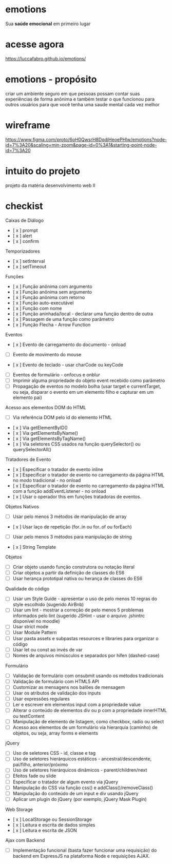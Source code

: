 # emotions
Sua **saúde emocional** em primeiro lugar

# acesse agora
https://luccafabro.github.io/emotions/

# emotions - propósito
criar um ambiente seguro em que pessoas possam contar suas experiências de forma anônima e também testar o que funcionou para outros usuários para que você tenha uma saude mental cada vez melhor

# wireframe
https://www.figma.com/proto/6oH0QwsrH8DqdjHeoePHlw/emotions?node-id=7%3A20&scaling=min-zoom&page-id=0%3A1&starting-point-node-id=7%3A20

# intuito do projeto
projeto da matéria desenvolvimento web II

# checkist

Caixas de Diálogo

- [ x ] prompt
- [ x ] alert
- [ x ] confirm

Temporizadores

- [ x ] setInterval
- [ x ] setTimeout

Funções

- [ x ] Função anônima com argumento
- [ x ] Função anônima sem argumento
- [ x ] Função anônima com retorno
- [ x ] Função auto-executável
- [ x ] Função com nome
- [ x ] Função aninhada/local - declarar uma função dentro de outra
- [ x ] Passagem de uma função como parâmetro
- [ x ] Função Flecha - Arrow Function

Eventos

- [ x ] Evento de carregamento do documento - onload
- [ ] Evento de movimento do mouse
- [ x ] Evento de teclado - usar charCode ou keyCode
- [ ] Eventos de formulário - onfocus e onblur
- [ ] Imprimir alguma propriedade do objeto event recebido como parâmetro
- [ ] Propagação de eventos no modelo bolha (usar target e currentTarget, ou seja, disparar o evento em um elemento filho e capturar em um elemento pai)

Acesso aos elementos DOM do HTML

- [ ] Via referência DOM pelo id do elemento HTML
- [ x ] Via getElementByID()
- [ x ] Via getElementsByName()
- [ x ] Via getElementsByTagName()
- [ x ] Via seletores CSS usados na função querySelector() ou querySelectorAll()

Tratadores de Evento

- [ x ] Especificar o tratador de evento inline
- [ x ] Especificar o tratador de evento no carregamento da página HTML no modo tradicional - no onload
- [ x ] Especificar o tratador de evento no carregamento da página HTML com a função addEventListener - no onload
- [ x ] Usar o operador this em funções tratadoras de eventos.

Objetos Nativos

- [ ] Usar pelo menos 3 métodos de manipulação de array
- [ x ] Usar laço de repetição (for..in ou for..of ou forEach)
- [ ] Usar pelo menos 3 métodos para manipulação de string
- [ x ] String Template

Objetos

- [ ] Criar objeto usando função construtora ou notação literal
- [ ] Criar objetos a partir da definição de classes do ES6
- [ ] Usar herança prototipal nativa ou herança de classes do ES6

Qualidade do código

- [ ] Usar um Style Guide - apresentar o uso de pelo menos 10 regras do style escolhido (sugerido AirBnb)
- [ ] Usar um lint - mostrar a correção de pelo menos 5 problemas informados pelo lint (sugerido JSHint - usar o arquivo .jshintrc disponível no moodle)
- [ ] Usar strict mode
- [ ] Usar Module Pattern
- [ ] Usar pasta assets e subpastas resources e libraries para organizar o código
- [ ] Usar let ou const ao invés de var
- [ ] Nomes de arquivos minúsculos e separados por hífen (dashed-case)

Formulário

- [ ] Validação de formulário com onsubmit usando os métodos tradicionais
- [ ] Validação de formulário com HTML5 API
- [ ] Customizar as mensagens nos balões de mensagem
- [ ] Usar os atributos de validação dos inputs
- [ ] Usar expressões regulares
- [ ] Ler e escrever em elementos input com a propriedade value
- [ ] Alterar o conteúdo de elementos div ou p com a propriedade innerHTML ou textContent
- [ ] Manipulação de elemento de listagem, como checkbox, radio ou select
- [ ] Acesso aos elementos de um formulário via hierarquia (caminho) de objetos, ou seja, array forms e elements

jQuery

- [ ] Uso de seletores CSS - id, classe e tag
- [ ] Uso de seletores hierárquicos estáticos - ancestral/descendente, pai/filho, anterior/próximo
- [ ] Uso de seletores hierárquicos dinâmicos - parent/children/next
- [ ] Efeitos fade ou slide
- [ ] Especificar o tratador de algum evento via jQuery
- [ ] Manipulação do CSS via função css() e addClass()/removeClass()
- [ ] Manipulação do conteúdo de um input e div usando jQuery
- [ ] Aplicar um plugin do jQuery (por exemplo, jQuery Mask Plugin)

Web Storage

- [ x ] LocalStorage ou SessionStorage
- [ x ] Leitura e escrita de dados simples
- [ x ] Leitura e escrita de JSON

Ajax com Backend

- [ ] Implementação funcional (basta fazer funcionar uma requisição) do backend em ExpressJS na plataforma Node e requisições AJAX.

